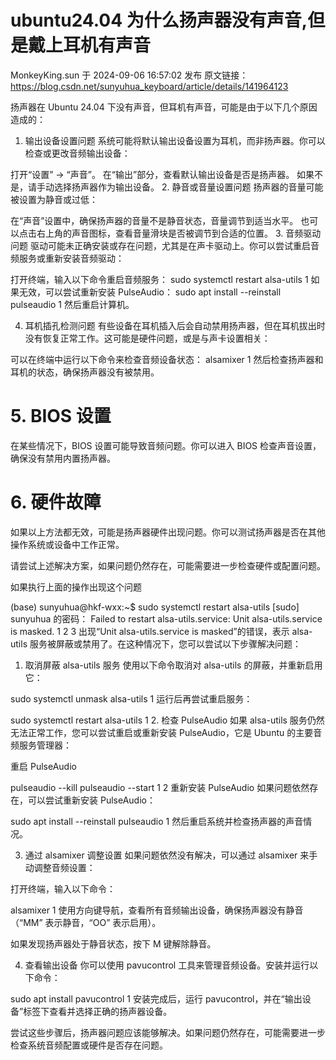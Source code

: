 # ubuntu24.04 为什么扬声器没有声音,但是戴上耳机有声音

MonkeyKing.sun  于 2024-09-06 16:57:02 发布
原文链接：https://blog.csdn.net/sunyuhua_keyboard/article/details/141964123

扬声器在 Ubuntu 24.04 下没有声音，但耳机有声音，可能是由于以下几个原因造成的：

 1. 输出设备设置问题
系统可能将默认输出设备设置为耳机，而非扬声器。你可以检查或更改音频输出设备：

打开“设置” -> “声音”。
在“输出”部分，查看默认输出设备是否是扬声器。
如果不是，请手动选择扬声器作为输出设备。
  2. 静音或音量设置问题
扬声器的音量可能被设置为静音或过低：

在“声音”设置中，确保扬声器的音量不是静音状态，音量调节到适当水平。
也可以点击右上角的声音图标，查看音量滑块是否被调节到合适的位置。
 3. 音频驱动问题
驱动可能未正确安装或存在问题，尤其是在声卡驱动上。你可以尝试重启音频服务或重新安装音频驱动：

打开终端，输入以下命令重启音频服务：
sudo systemctl restart alsa-utils
1
如果无效，可以尝试重新安装 PulseAudio：
sudo apt install --reinstall pulseaudio
1
然后重启计算机。

 4. 耳机插孔检测问题
有些设备在耳机插入后会自动禁用扬声器，但在耳机拔出时没有恢复正常工作。这可能是硬件问题，或是与声卡设置相关：

可以在终端中运行以下命令来检查音频设备状态：
alsamixer
1
然后检查扬声器和耳机的状态，确保扬声器没有被禁用。
# 5. BIOS 设置
在某些情况下，BIOS 设置可能导致音频问题。你可以进入 BIOS 检查声音设置，确保没有禁用内置扬声器。

# 6. 硬件故障
如果以上方法都无效，可能是扬声器硬件出现问题。你可以测试扬声器是否在其他操作系统或设备中工作正常。

请尝试上述解决方案，如果问题仍然存在，可能需要进一步检查硬件或配置问题。

如果执行上面的操作出现这个问题

(base) sunyuhua@hkf-wxx:~$ sudo systemctl restart alsa-utils
[sudo] sunyuhua 的密码： 
Failed to restart alsa-utils.service: Unit alsa-utils.service is masked.
1
2
3
出现“Unit alsa-utils.service is masked”的错误，表示 alsa-utils 服务被屏蔽或禁用了。在这种情况下，您可以尝试以下步骤解决问题：

1. 取消屏蔽 alsa-utils 服务
使用以下命令取消对 alsa-utils 的屏蔽，并重新启用它：

sudo systemctl unmask alsa-utils
1
运行后再尝试重启服务：

sudo systemctl restart alsa-utils
1
2. 检查 PulseAudio
如果 alsa-utils 服务仍然无法正常工作，您可以尝试重启或重新安装 PulseAudio，它是 Ubuntu 的主要音频服务管理器：

重启 PulseAudio

pulseaudio --kill
pulseaudio --start
1
2
重新安装 PulseAudio
如果问题依然存在，可以尝试重新安装 PulseAudio：

sudo apt install --reinstall pulseaudio
1
然后重启系统并检查扬声器的声音情况。

3. 通过 alsamixer 调整设置
如果问题依然没有解决，可以通过 alsamixer 来手动调整音频设置：

打开终端，输入以下命令：

alsamixer
1
使用方向键导航，查看所有音频输出设备，确保扬声器没有静音（“MM” 表示静音，“OO” 表示启用）。

如果发现扬声器处于静音状态，按下 M 键解除静音。

4. 查看输出设备
你可以使用 pavucontrol 工具来管理音频设备。安装并运行以下命令：

sudo apt install pavucontrol
1
安装完成后，运行 pavucontrol，并在“输出设备”标签下查看并选择正确的扬声器设备。

尝试这些步骤后，扬声器问题应该能够解决。如果问题仍然存在，可能需要进一步检查系统音频配置或硬件是否存在问题。 
                        
